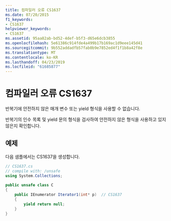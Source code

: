 ```yaml
---
title: 컴파일러 오류 CS1637
ms.date: 07/20/2015
f1_keywords:
- CS1637
helpviewer_keywords:
- CS1637
ms.assetid: 95aa82ab-bd52-4def-b5f3-d65e6dcb3855
ms.openlocfilehash: 5e61386c914fde4a499b17b169ac1d9eee145d41
ms.sourcegitcommit: 9b552addadfb57fab0b9e7852ed4f1f1b8a42f8e
ms.translationtype: MT
ms.contentlocale: ko-KR
ms.lasthandoff: 04/23/2019
ms.locfileid: "61685877"
---
```

# <a name="compiler-error-cs1637"></a>컴파일러 오류 CS1637
반복기에 안전하지 않은 매개 변수 또는 yield 형식을 사용할 수 없습니다.  
  
 반복기의 인수 목록 및 yield 문의 형식을 검사하여 안전하지 않은 형식을 사용하고 있지 않은지 확인합니다.  
  
## <a name="example"></a>예제  
 다음 샘플에서는 CS1637을 생성합니다.  
  
```csharp  
// CS1637.cs  
// compile with: /unsafe  
using System.Collections;  
  
public unsafe class C  
{  
    public IEnumerator Iterator1(int* p)  // CS1637  
    {  
        yield return null;  
    }  
}  
```
